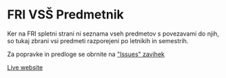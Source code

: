 # FRI VSŠ Predmetnik

Ker na FRI spletni strani ni seznama vseh predmetov s povezavami do njih, so tukaj zbrani vsi predmeti razporejeni po letnikih in semestrih.

Za popravke in predloge se obrnite na ["Issues" zavihek](https://github.com/aikenahac/frivsspr/issues)

[Live website](https://frivsspr.bogi.si/)